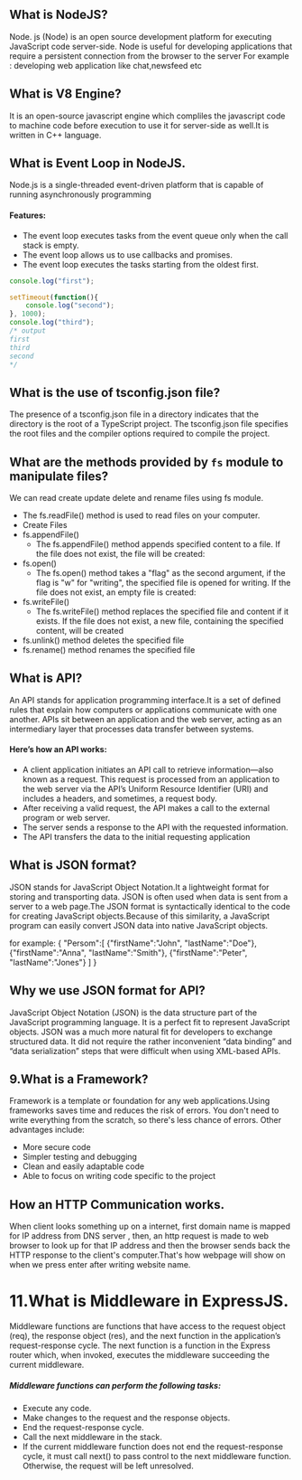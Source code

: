 ## What is NodeJS?

Node. js (Node) is an open source development platform for executing JavaScript code server-side.
Node is useful for developing applications that require a persistent connection from the browser to the server
For example : developing web application like chat,newsfeed etc

## What is V8 Engine?

It is an open-source javascript engine which compliles the javascript code to machine code before execution to use it
for server-side as well.It is written in C++ language.

## What is Event Loop in NodeJS.

Node.js is a single-threaded event-driven platform that is capable of running asynchronously programming

#### Features:

- The event loop executes tasks from the event queue only when the call stack is empty.
- The event loop allows us to use callbacks and promises.
- The event loop executes the tasks starting from the oldest first.

```JavaScript
console.log("first");

setTimeout(function(){
    console.log("second");
}, 1000);
console.log("third");
/* output
first
third
second
*/
```

## What is the use of tsconfig.json file?

The presence of a tsconfig.json file in a directory indicates that the directory is the root of a TypeScript project.
The tsconfig.json file specifies the root files and the compiler options required to compile the project.

## What are the methods provided by `fs` module to manipulate files?

We can read create update delete and rename files using fs module.

- The fs.readFile() method is used to read files on your computer.
- Create Files
- fs.appendFile()
  - The fs.appendFile() method appends specified content to a file. If the file does not exist, the file will be created:
- fs.open()
  - The fs.open() method takes a "flag" as the second argument, if the flag is "w" for "writing",
    the specified file is opened for writing. If the file does not exist, an empty file is created:
- fs.writeFile()
  - The fs.writeFile() method replaces the specified file and content if it exists.
    If the file does not exist, a new file, containing the specified content, will be created
- fs.unlink() method deletes the specified file
- fs.rename() method renames the specified file

## What is API?

An API stands for application programming interface.It is a set of defined rules that explain how
computers or applications communicate with one another. APIs sit between an application
and the web server, acting as an intermediary layer that processes data transfer between systems.

#### Here’s how an API works:

- A client application initiates an API call to retrieve information—also known as a request.
  This request is processed from an application to the web server via the API’s Uniform Resource Identifier (URI)
  and includes a headers, and sometimes, a request body.
- After receiving a valid request, the API makes a call to the external program or web server.
- The server sends a response to the API with the requested information.
- The API transfers the data to the initial requesting application

## What is JSON format?

JSON stands for JavaScript Object Notation.It a lightweight format for storing and transporting data.
JSON is often used when data is sent from a server to a web page.The JSON format is syntactically identical
to the code for creating JavaScript objects.Because of this similarity, a JavaScript program can easily convert
JSON data into native JavaScript objects.

for example:
{
"Persom":[
{"firstName":"John", "lastName":"Doe"},
{"firstName":"Anna", "lastName":"Smith"},
{"firstName":"Peter", "lastName":"Jones"}
]
}

## Why we use JSON format for API?

JavaScript Object Notation (JSON) is the data structure part of the JavaScript programming language.
It is a perfect fit to represent JavaScript objects. JSON was a much more natural fit for developers to exchange structured data.
It did not require the rather inconvenient “data binding” and “data serialization” steps that were difficult
when using XML-based APIs.

## 9.What is a Framework?

Framework is a template or foundation for any web applications.Using frameworks saves time and
reduces the risk of errors. You don't need to write everything from the scratch, so there's less chance of errors.
Other advantages include:

- More secure code
- Simpler testing and debugging
- Clean and easily adaptable code
- Able to focus on writing code specific to the project

## How an HTTP Communication works.

When client looks something up on a internet, first domain name is mapped for IP address from DNS server ,
then, an http request is made to web browser to look up for that IP address and then the browser sends back the HTTP response
to the client's computer.That's how webpage will show on when we press enter after writing website name.

# 11.What is Middleware in ExpressJS.

Middleware functions are functions that have access to the request object (req), the response object (res), and the next function
in the application’s request-response cycle. The next function is a function in the Express router which, when invoked, executes
the middleware succeeding the current middleware.

##### Middleware functions can perform the following tasks:

- Execute any code.
- Make changes to the request and the response objects.
- End the request-response cycle.
- Call the next middleware in the stack.
- If the current middleware function does not end the request-response cycle, it must call next() to pass control to the next
  middleware function. Otherwise, the request will be left unresolved.
